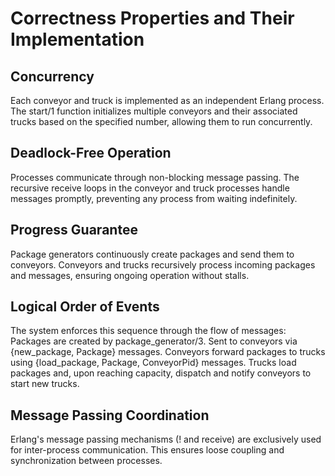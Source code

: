 # Correctness Properties and Their Implementation

## Concurrency
Each conveyor and truck is implemented as an independent Erlang process. The start/1 function initializes multiple conveyors and their associated trucks based on the specified number, allowing them to run concurrently.

## Deadlock-Free Operation
Processes communicate through non-blocking message passing. The recursive receive loops in the conveyor and truck processes handle messages promptly, preventing any process from waiting indefinitely.

## Progress Guarantee
Package generators continuously create packages and send them to conveyors. Conveyors and trucks recursively process incoming packages and messages, ensuring ongoing operation without stalls.

## Logical Order of Events
The system enforces this sequence through the flow of messages:
Packages are created by package_generator/3.
Sent to conveyors via {new_package, Package} messages.
Conveyors forward packages to trucks using {load_package, Package, ConveyorPid} messages.
Trucks load packages and, upon reaching capacity, dispatch and notify conveyors to start new trucks.

## Message Passing Coordination
Erlang's message passing mechanisms (! and receive) are exclusively used for inter-process communication. This ensures loose coupling and synchronization between processes.